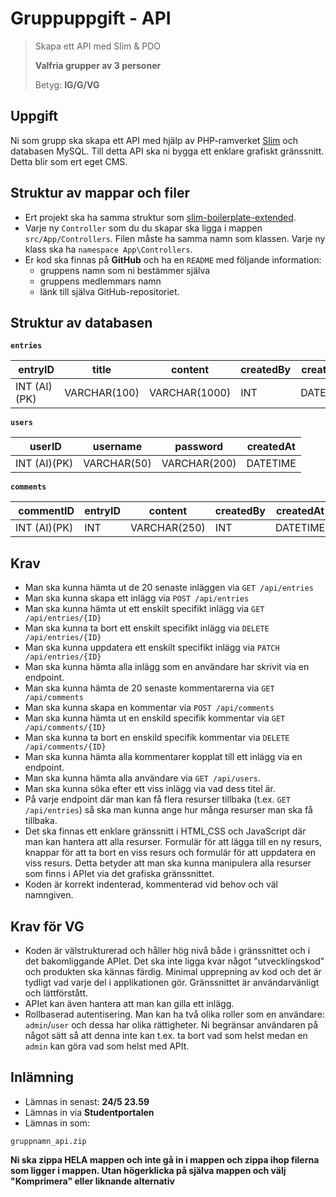 # Gruppuppgift - API
> Skapa ett API med Slim & PDO
> 
> **Valfria grupper av 3 personer**
> 
> Betyg: **IG/G/VG**


## Uppgift

Ni som grupp ska skapa ett API med hjälp av PHP-ramverket [Slim](https://www.slimframework.com/) och databasen MySQL. Till detta API ska ni bygga ett enklare grafiskt gränssnitt. Detta blir som ert eget CMS.

## Struktur av mappar och filer

* Ert projekt ska ha samma struktur som [slim-boilerplate-extended](slim-boilerplate-extended). 
* Varje ny `Controller` som du du skapar ska ligga i mappen `src/App/Controllers`. Filen måste ha samma namn som klassen. Varje ny klass ska ha `namespace App\Controllers`.
* Er kod ska finnas på __GitHub__ och ha en `README` med följande information:
    - gruppens namn som ni bestämmer själva
    - gruppens medlemmars namn
    - länk till själva GitHub-repositoriet.

## Struktur av databasen

**`entries`**

| entryID      | title        | content       | createdBy  |   createdAt    |
| -------------| -------------| --------------| -----------|----------------|
| INT (AI)(PK) | VARCHAR(100) | VARCHAR(1000) |  INT       |   DATETIME     |

**`users`**

| userID       | username     | password     | createdAt  |
| -------------| -------------| -------------|------------|
| INT (AI)(PK) | VARCHAR(50)  | VARCHAR(200) | DATETIME   |

**`comments`**

| commentID    | entryID  | content      | createdBy      | createdAt  |
| -------------| ---------| -------------| ---------------| ----------|
| INT (AI)(PK) | INT      | VARCHAR(250) | INT            | DATETIME   |

## Krav

* Man ska kunna hämta ut de 20 senaste inläggen via `GET /api/entries`
* Man ska kunna skapa ett inlägg via `POST /api/entries`
* Man ska kunna hämta ut ett enskilt specifikt inlägg via `GET /api/entries/{ID}`
* Man ska kunna ta bort ett enskilt specifikt inlägg via `DELETE /api/entries/{ID}`
* Man ska kunna uppdatera ett enskilt specifikt inlägg via `PATCH /api/entries/{ID}`
* Man ska kunna hämta alla inlägg som en användare har skrivit via en endpoint.
* Man ska kunna hämta de 20 senaste kommentarerna via `GET /api/comments` 
* Man ska kunna skapa en kommentar via `POST /api/comments`
* Man ska kunna hämta ut en enskild specifik kommentar via `GET /api/comments/{ID}`
* Man ska kunna ta bort en enskild specifik kommentar via `DELETE /api/comments/{ID}`
* Man ska kunna hämta alla kommentarer kopplat till ett inlägg via en endpoint.
* Man ska kunna hämta alla användare via `GET /api/users`.
* Man ska kunna söka efter ett viss inlägg via vad dess titel är.
* På varje endpoint där man kan få flera resurser tillbaka (t.ex. `GET /api/entries`) så ska man kunna ange hur många resurser man ska få tillbaka.
* Det ska finnas ett enklare gränssnitt i HTML,CSS och JavaScript där man kan hantera att alla resurser. Formulär för att lägga till en ny resurs, knappar för att ta bort en viss resurs och formulär för att uppdatera en viss resurs. Detta betyder att man ska kunna manipulera alla resurser som finns i APIet via det grafiska gränssnittet.
* Koden är korrekt indenterad, kommenterad vid behov och väl namngiven.


## Krav för VG

* Koden är välstrukturerad och håller hög nivå både i gränssnittet och i det bakomliggande APIet. Det ska inte ligga kvar något "utvecklingskod" och produkten ska kännas färdig. Minimal upprepning av kod och det är tydligt vad varje del i applikationen gör. Gränssnittet är användarvänligt och lättförstått.
* APIet kan även hantera att man kan gilla ett inlägg.
* Rollbaserad autentisering. Man kan ha två olika roller som en användare: `admin`/`user` och dessa har olika rättigheter. Ni begränsar användaren på något sätt så att denna inte kan t.ex. ta bort vad som helst medan en `admin` kan göra vad som helst med APIt.

## Inlämning

* Lämnas in senast: **24/5 23.59**
* Lämnas in via **Studentportalen**
* Lämnas in som:
```
gruppnamn_api.zip
```

**Ni ska zippa HELA mappen och inte gå in i mappen och zippa ihop filerna som ligger i mappen. Utan högerklicka på själva mappen och välj "Komprimera" eller liknande alternativ**
